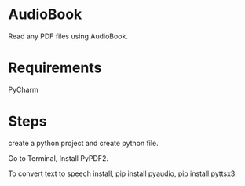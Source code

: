 # AudioBook
Read any PDF files using AudioBook.
# Requirements
PyCharm
# Steps
create a python project and create python file.

Go to Terminal, Install PyPDF2.

To convert text to speech install, pip install pyaudio, pip install pyttsx3.
